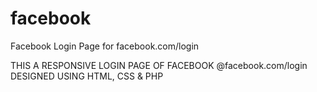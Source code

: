 # facebook
Facebook Login Page for facebook.com/login

THIS A RESPONSIVE LOGIN PAGE OF FACEBOOK @facebook.com/login DESIGNED USING HTML, CSS & PHP
